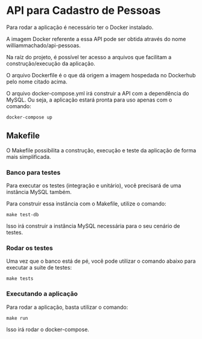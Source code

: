 # API para Cadastro de Pessoas

Para rodar a aplicação é necessário ter o Docker instalado.

A imagem Docker referente a essa API pode ser obtida através do nome williammachado/api-pessoas.

Na raíz do projeto, é possível ter acesso a arquivos que facilitam a construção/execução da aplicação.

O arquivo Dockerfile é o que dá origem a imagem hospedada no Dockerhub pelo nome citado acima.

O arquivo docker-compose.yml irá construir a API com a dependência do MySQL. Ou seja, a aplicação estará pronta para uso apenas com o comando:

`docker-compose up`

## Makefile

O Makefile possibilita a construção, execução e teste da aplicação de forma mais simplificada.

### Banco para testes

Para executar os testes (integração e unitário), você precisará de uma instância MySQL também.

Para construir essa instância com o Makefile, utilize o comando:

`make test-db`

Isso irá construir a instância MySQL necessária para o seu cenário de testes.

### Rodar os testes

Uma vez que o banco está de pé, você pode utilizar o comando abaixo para executar a suite de testes:

`make tests`

### Executando a aplicação

Para rodar a aplicação, basta utilizar o comando:

`make run`

Isso irá rodar o docker-compose.
